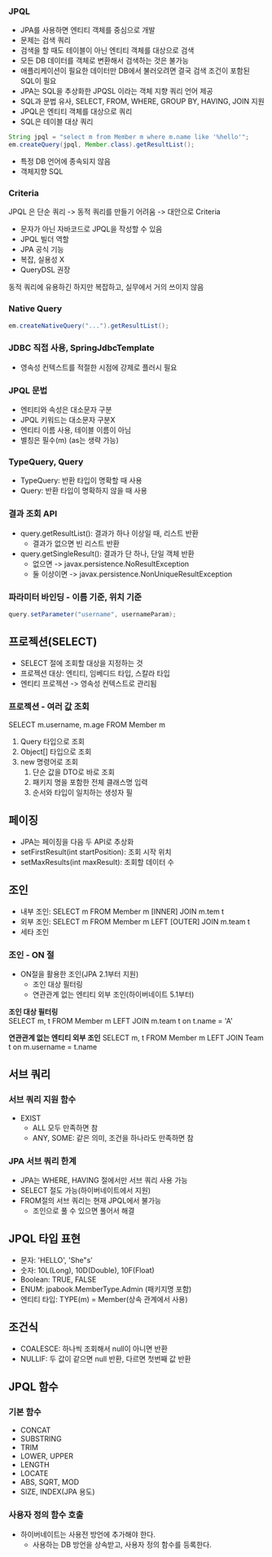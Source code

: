 ### JPQL
- JPA를 사용하면 엔티티 객체를 중심으로 개발
- 문제는 검색 쿼리
- 검색을 할 때도 테이블이 아닌 엔티티 객체를 대상으로 검색
- 모든 DB 데이터를 객체로 변환해서 검색하는 것은 불가능
- 애플리케이션이 필요한 데이터만 DB에서 불러오려면 결국 검색 조건이 포함된 SQL이 필요
- JPA는 SQL을 추상화한 JPQSL 이라는 객체 지향 쿼리 언어 제공
- SQL과 문법 유사, SELECT, FROM, WHERE, GROUP BY, HAVING, JOIN 지원
- JPQL은 엔티티 객체를 대상으로 쿼리
- SQL은 테이블 대상 쿼리
```java
String jpql = "select m from Member m where m.name like '%hello'";
em.createQuery(jpql, Member.class).getResultList();
```
- 특정 DB 언어에 종속되지 않음 
- 객체지향 SQL

### Criteria
JPQL 은 단순 쿼리 -> 동적 쿼리를 만들기 어려움 -> 대안으로 Criteria
- 문자가 아닌 자바코드로 JPQL을 작성할 수 있음
- JPQL 빌더 역할
- JPA 공식 기능
- 복잡, 실용성 X
- QueryDSL 권장

동적 쿼리에 유용하긴 하지만 복잡하고, 실무에서 거의 쓰이지 않음

### Native Query
```java
em.createNativeQuery("...").getResultList();
```

### JDBC 직접 사용, SpringJdbcTemplate
- 영속성 컨텍스트를 적절한 시점에 강제로 플러시 필요

### JPQL 문법
- 엔티티와 속성은 대소문자 구분 
- JPQL 키워드는 대소문자 구분X
- 엔티티 이름 사용, 테이블 이름이 아님
- 별칭은 필수(m) (as는 생략 가능)

### TypeQuery, Query
- TypeQuery: 반환 타입이 명확할 때 사용
- Query: 반환 타입이 명확하지 않을 때 사용

### 결과 조회 API
- query.getResultList(): 결과가 하나 이상일 때, 리스트 반환
  - 결과가 없으면 빈 리스트 반환
- query.getSingleResult(): 결과가 단 하나, 단일 객체 반환
  - 없으면 -> javax.persistence.NoResultException
  - 둘 이상이면 -> javax.persistence.NonUniqueResultException

### 파라미터 바인딩 - 이름 기준, 위치 기준
```java
query.setParameter("username", usernameParam);
```

## 프로젝션(SELECT)
- SELECT 절에 조회할 대상을 지정하는 것
- 프로젝션 대상: 엔티티, 임베디드 타입, 스칼라 타입
- 엔티티 프로젝션 -> 영속성 컨텍스트로 관리됨

### 프로젝션 - 여러 값 조회
SELECT m.username, m.age FROM Member m
1. Query 타입으로 조회
2. Object[] 타입으로 조회
3. new 명령어로 조회
   1. 단순 값을 DTO로 바로 조회
   2. 패키지 명을 포함한 전체 클래스명 입력
   3. 순서와 타입이 일치하는 생성자 필

## 페이징
- JPA는 페이징을 다음 두 API로 추상화
- setFirstResult(int startPosition): 조회 시작 위치
- setMaxResults(int maxResult): 조회할 데이터 수

## 조인
- 내부 조인: SELECT m FROM Member m [INNER] JOIN m.tem t
- 외부 조인: SELECT m FROM Member m LEFT [OUTER] JOIN m.team t
- 세타 조인

### 조인 - ON 절
- ON절을 활용한 조인(JPA 2.1부터 지원)
  - 조인 대상 필터링
  - 연관관계 없는 엔티티 외부 조인(하이버네이트 5.1부터)

**조인 대상 필터링**  
SELECT m, t FROM Member m LEFT JOIN m.team t on t.name = 'A'

**연관관계 없는 엔티티 외부 조인**
SELECT m, t FROM Member m LEFT JOIN Team t on m.username = t.name

## 서브 쿼리
### 서브 쿼리 지원 함수
- EXIST
  - ALL 모두 만족하면 참
  - ANY, SOME: 같은 의미, 조건을 하나라도 만족하면 참

### JPA 서브 쿼리 한계
- JPA는 WHERE, HAVING 절에서만 서브 쿼리 사용 가능 
- SELECT 절도 가능(하이버네이트에서 지원)
- FROM절의 서브 쿼리는 현재 JPQL에서 불가능
  - 조인으로 풀 수 있으면 풀어서 해결

## JPQL 타입 표현
- 문자: 'HELLO', 'She"s'
- 숫자: 10L(Long), 10D(Double), 10F(Float)
- Boolean: TRUE, FALSE
- ENUM: jpabook.MemberType.Admin (패키지명 포함)
- 엔티티 타입: TYPE(m) = Member(상속 관계에서 사용)

## 조건식
- COALESCE: 하나씩 조회해서 null이 아니면 반환
- NULLIF: 두 값이 같으면 null 반환, 다르면 첫번째 값 반환

## JPQL 함수
### 기본 함수
- CONCAT
- SUBSTRING
- TRIM
- LOWER, UPPER
- LENGTH
- LOCATE
- ABS, SQRT, MOD
- SIZE, INDEX(JPA 용도)

### 사용자 정의 함수 호출
- 하이버네이트는 사용전 방언에 추가해야 한다.
  - 사용하는 DB 방언을 상속받고, 사용자 정의 함수를 등록한다.